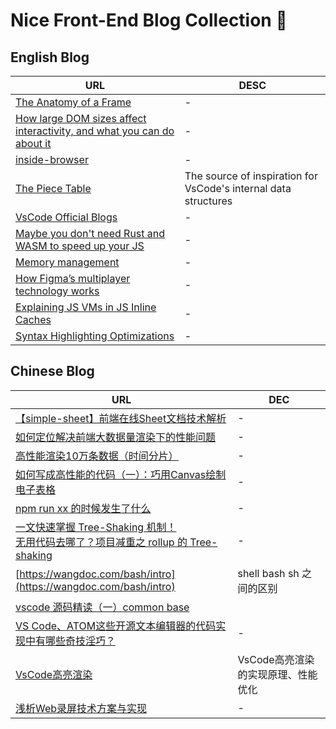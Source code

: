 # Nice Front-End Blog Collection 🚀

## English Blog
| URL | DESC |
| --- | --- |
| [The Anatomy of a Frame](https://aerotwist.com/blog/the-anatomy-of-a-frame/) | - |
| [How large DOM sizes affect interactivity, and what you can do about it](https://web.dev/dom-size-and-interactivity/) | - |
| [inside-browser](https://developer.chrome.com/blog/inside-browser-part3/) | - |
| [The Piece Table](https://darrenburns.net/posts/piece-table/) | The source of inspiration for VsCode's internal data structures |
| [VsCode Official Blogs](https://code.visualstudio.com/blogs/) | - |
| [Maybe you don't need Rust and WASM to speed up your JS](https://mrale.ph/blog/2018/02/03/maybe-you-dont-need-rust-to-speed-up-your-js.html) | - |
| [Memory management](https://developer.mozilla.org/en-US/docs/Web/JavaScript/Memory_management) | - |
| [How Figma’s multiplayer technology works](https://www.figma.com/blog/how-figmas-multiplayer-technology-works/) | - |
| [Explaining JS VMs in JS Inline Caches](https://mrale.ph/blog/2012/06/03/explaining-js-vms-in-js-inline-caches.html) | - |
| [Syntax Highlighting Optimizations](https://code.visualstudio.com/blogs/2017/02/08/syntax-highlighting-optimizations) | - |


## Chinese Blog
| URL | DEC |
| --- | --- |
| [【simple-sheet】前端在线Sheet文档技术解析](https://juejin.cn/post/7125360490347397127#comment) | -|
| [如何定位解决前端大数据量渲染下的性能问题](https://juejin.cn/post/7145488193314357255) | - |
| [高性能渲染10万条数据（时间分片）](https://zhuanlan.zhihu.com/p/414128954) | - |
| [如何写成高性能的代码（一）：巧用Canvas绘制电子表格](https://zhuanlan.zhihu.com/p/571401066) | - |
| [npm run xx 的时候发生了什么](https://juejin.cn/post/7078924628525056007) | - |
| [一文快速掌握 Tree-Shaking 机制！](https://juejin.cn/post/7200219190599630903)<br>[无用代码去哪了？项目减重之 rollup 的 Tree-shaking](https://juejin.cn/post/6968262966604988429) | -|
| [https://wangdoc.com/bash/intro](https://wangdoc.com/bash/intro) | shell bash sh 之间的区别 |
| [vscode 源码精读（一）common base](https://zhuanlan.zhihu.com/p/343443415) |  |
| [VS Code、ATOM这些开源文本编辑器的代码实现中有哪些奇技淫巧？](https://www.zhihu.com/question/272156541/answer/367784539) | - |
| [VsCode高亮渲染](https://code.visualstudio.com/blogs/2017/02/08/syntax-highlighting-optimizations) | VsCode高亮渲染的实现原理、性能优化 |
| [浅析Web录屏技术方案与实现](https://juejin.cn/post/7028723258019020836#heading-7) | - |
